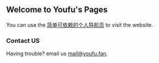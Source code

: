 ## Welcome to Youfu's Pages

You can use the [简单可依赖的个人导航页](https://stillfan.gitee.io/web/) to visit the website.

 
### Contact US

Having trouble? email us [mail@youfu.fan](mailto:mail@youfu.fan).
